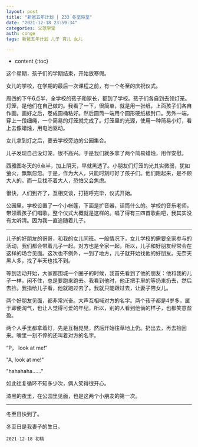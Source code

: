 ```yaml
---
layout: post
title: "新爸五年计划 | 233 冬至将至"
date: "2021-12-18 23:59:34"
categories: 父范学堂
auth: conge
tags: 新爸五年计划 儿子 育儿 女儿

---
```

* content
{:toc}

这个星期，孩子们的学期结束，开始放寒假。

女儿的学校，在学期的最后一次课程之前，有一个冬至的庆祝仪式。





周四的下午6点半，全学校的孩子和家长，都到了学校。孩子们各自到去领灯笼。灯笼，是他们在自己做的。我看了一下，很简单，就是用一张纸，上面孩子们各自作画。画好之后，卷成圆桶粘好。然后圆筒一端用个圆形硬纸板封口。另外一端，穿上一段细绳，一个简易的灯笼就完成了。灯笼里的光源，使用一种简易小灯，看上去像蜡烛，用电池驱动。

女儿拿到灯之后，要去学校旁边的公园集合。

儿子发现自己没灯笼，很不高兴。于是我们就多拿了两个简易蜡烛，用作安慰。

西雅图冬天的6点半，加上阴天，早就黑透了。小朋友们灯笼的光其实微弱，犹如萤火，飘飘忽忽。于是，作为大人，只能时刻盯好了孩子们。他们跑起来，是不顾大人的。而一旦找不着大人，恐怕又会焦虑。

很快，人们到齐了，互相交谈，打招呼完毕，仪式开始。

公园里，学校设置了一个小帐篷，下面是扩音器，话筒什么的。学校的音乐老师，带领着孩子们唱歌。整个仪式大概就是这样的。唱了得有三四首歌曲吧，我其实没有太听清。因为我一直追随着儿子。

----

儿子的好朋友的哥哥，和我的女儿同班。一般情况下，女儿学校的需要全家参与的活动，我们都会带着儿子一起。对方也是全家一起，所以，儿子和好朋友经常会在这样的场合见面。这次也不例外，一到了地方，儿子就开始找他的好朋友。无奈天黑人多，找了半天也找不到。

等到活动开始，大家都围城一个圈子的时候，我首先看到了他的朋友：他和我的儿子一样，闲不住，总是要跑来跑去。我看到他时，他正把手里的等扔来扔去，然后去捡。我指给儿子看，他就跑过去了。我就只能跟过去，让妻子陪女儿。

两个好朋友见面，都非常兴奋。大声互相喊对方的名字。两个孩子都是4岁多，属于即便淘气，也让人觉得可爱的年纪，所以，别的人看到他俩的样子，也都笑意盈盈。

两个人手里都拿着灯，先是互相晃晃，然后开始往草地上仍。扔出去，再去捡回来。嘴里一刻不停的还叫着对方的名字。

“P， look at me!”

"A, look at me!"

"hahahaha……"

如此往复循环不知多少次，俩人笑得很开心。

漆黑的夜里，在公园里见面，也是这两个小朋友的第一次。

----

冬至日快到了。

冬至日是我妻子的生日。




```
2021-12-18 初稿
```
